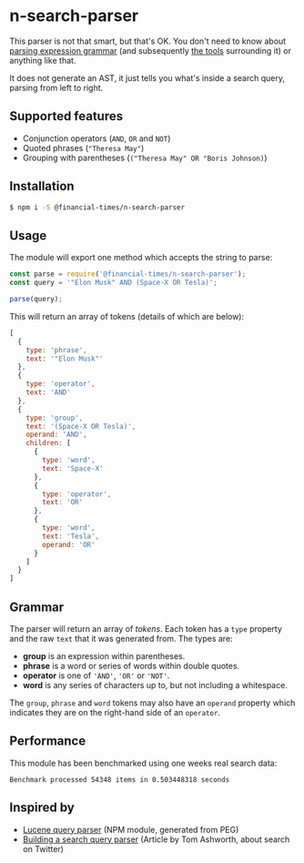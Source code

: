 # n-search-parser

This parser is not that smart, but that's OK. You don't need to know about [parsing expression grammar][1] (and subsequently [the tools][2] surrounding it) or anything like that.

It does not generate an AST, it just tells you what's inside a search query, parsing from left to right.

## Supported features

- Conjunction operators (`AND`, `OR` and `NOT`)
- Quoted phrases (`"Theresa May"`)
- Grouping with parentheses (`("Theresa May" OR "Boris Johnson)`)

## Installation

```sh
$ npm i -S @financial-times/n-search-parser
```

## Usage

The module will export one method which accepts the string to parse:

```js
const parse = require('@financial-times/n-search-parser');
const query = '"Elon Musk" AND (Space-X OR Tesla)';

parse(query);
```

This will return an array of tokens (details of which are below):

```js
[
  {
    type: 'phrase',
    text: '"Elon Musk"'
  },
  {
    type: 'operator',
    text: 'AND'
  },
  {
    type: 'group',
    text: '(Space-X OR Tesla)',
    operand: 'AND',
    children: [
      {
        type: 'word',
        text: 'Space-X'
      },
      {
        type: 'operator',
        text: 'OR'
      },
      {
        type: 'word',
        text: 'Tesla',
        operand: 'OR'
      }
    ]
  }
]
```

## Grammar

The parser will return an array of _tokens_. Each token has a `type` property and the raw `text` that it was generated from. The types are:

- **group** is an expression within parentheses.
- **phrase** is a word or series of words within double quotes.
- **operator** is one of `'AND'`, `'OR'` or `'NOT'`.
- **word** is any series of characters up to, but not including a whitespace.

The `group`, `phrase` and `word` tokens may also have an `operand` property which indicates they are on the right-hand side of an `operator`.

## Performance

This module has been benchmarked using one weeks real search data:

```
Benchmark processed 54348 items in 0.503448318 seconds
```

## Inspired by

- [Lucene query parser][3] (NPM module, generated from PEG)
- [Building a search query parser][4] (Article by Tom Ashworth, about search on Twitter)

[1]: https://en.wikipedia.org/wiki/Parsing_expression_grammar
[2]: http://canopy.jcoglan.com/
[3]: https://github.com/thoward/lucene-query-parser.js
[4]: https://tgvashworth.com/2016/06/27/twitter-search-query-parser.html
